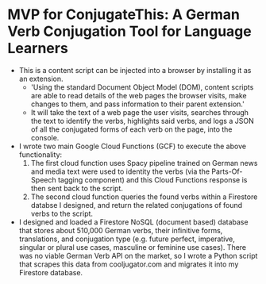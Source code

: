 # MVP for ConjugateThis: A German Verb Conjugation Tool for Language Learners 
- This is a content script can be injected into a browser by installing it as an extension.
  - 'Using the standard Document Object Model (DOM), content scripts are able to read details of the web pages the browser visits, make changes to them, and pass information to their parent extension.'
  - It will take the text of a web page the user visits, searches through the text to identify the verbs, highlights said verbs, and logs a JSON of all the conjugated forms of each verb on the page, into the console.
- I wrote two main Google Cloud Functions (GCF) to execute the above functionality:
  1) The first cloud function uses Spacy pipeline trained on German news and media text were used to identity the verbs (via the Parts-Of-Speech tagging component) and this Cloud Functions response is then sent back to the script.
  2) The second cloud function queries the found verbs within a Firestore databse I designed, and return the related conjugations of found verbs to the script.
- I designed and loaded a Firestore NoSQL (document based) database that stores about 510,000 German verbs, their infinitive forms, translations, and conjugation type (e.g. future perfect, imperative, singular or plural use cases, masculine or feminine use cases). There was no viable German Verb API on the market, so I wrote a Python script that scrapes this data from cooljugator.com and migrates it into my Firestore database.

